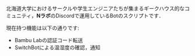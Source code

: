北海道大学におけるサークルや学生エンジニアたちが集まるギークハウス的なコミュニティ，**Nラボ**のDiscordで運用しているBotのスクリプトです．  

現在持つ機能は以下の通りです:  
- Bambu Labの認証コード転送
- SwitchBotによる温湿度の確認，通知
